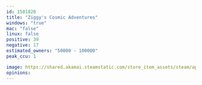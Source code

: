```yaml
---
id: 1501820
title: "Ziggy's Cosmic Adventures"
windows: "true"
mac: "false"
linux: false
positive: 39
negative: 17
estimated_owners: "50000 - 100000"
peak_ccu: 1

image: https://shared.akamai.steamstatic.com/store_item_assets/steam/apps/1501820/header.jpg?t=1719160406
opinions:
---
```

